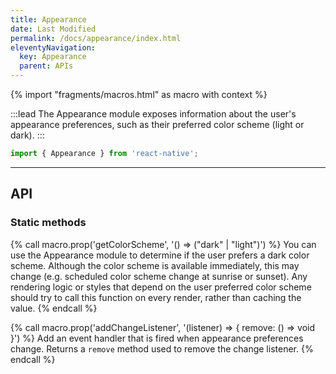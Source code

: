 ```yaml
---
title: Appearance
date: Last Modified
permalink: /docs/appearance/index.html
eleventyNavigation:
  key: Appearance
  parent: APIs
---
```


{% import "fragments/macros.html" as macro with context %}

:::lead
The Appearance module exposes information about the user's appearance preferences, such as their preferred color scheme (light or dark). 
:::

```js
import { Appearance } from 'react-native';
```

---

## API

### Static methods

{% call macro.prop('getColorScheme', '() => ("dark" | "light")') %}
You can use the Appearance module to determine if the user prefers a dark color scheme. Although the color scheme is available immediately, this may change (e.g. scheduled color scheme change at sunrise or sunset). Any rendering logic or styles that depend on the user preferred color scheme should try to call this function on every render, rather than caching the value.
{% endcall %}

{% call macro.prop('addChangeListener', '(listener) => { remove: () => void }') %}
Add an event handler that is fired when appearance preferences change. Returns a `remove` method used to remove the change listener.
{% endcall %}
